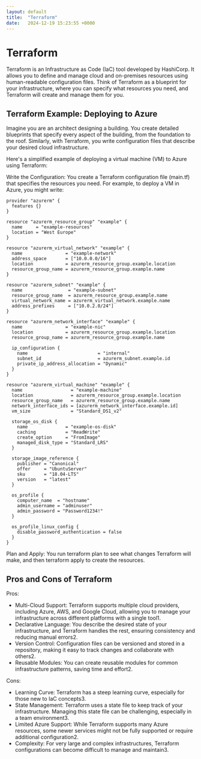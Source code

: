 ```yaml
---
layout: default
title:  "Terraform"
date:   2024-12-19 15:23:55 +0000
---
```


# Terraform
Terraform is an Infrastructure as Code (IaC) tool developed by HashiCorp. It allows you to define and manage cloud and on-premises resources using human-readable configuration files. Think of Terraform as a blueprint for your infrastructure, where you can specify what resources you need, and Terraform will create and manage them for you.

## Terraform Example: Deploying to Azure
Imagine you are an architect designing a building. You create detailed blueprints that specify every aspect of the building, from the foundation to the roof. Similarly, with Terraform, you write configuration files that describe your desired cloud infrastructure.

Here's a simplified example of deploying a virtual machine (VM) to Azure using Terraform:

Write the Configuration: You create a Terraform configuration file (main.tf) that specifies the resources you need. For example, to deploy a VM in Azure, you might write:

```
provider "azurerm" {
  features {}
}

resource "azurerm_resource_group" "example" {
  name     = "example-resources"
  location = "West Europe"
}

resource "azurerm_virtual_network" "example" {
  name                = "example-network"
  address_space       = ["10.0.0.0/16"]
  location            = azurerm_resource_group.example.location
  resource_group_name = azurerm_resource_group.example.name
}

resource "azurerm_subnet" "example" {
  name                 = "example-subnet"
  resource_group_name  = azurerm_resource_group.example.name
  virtual_network_name = azurerm_virtual_network.example.name
  address_prefixes     = ["10.0.2.0/24"]
}

resource "azurerm_network_interface" "example" {
  name                = "example-nic"
  location            = azurerm_resource_group.example.location
  resource_group_name = azurerm_resource_group.example.name

  ip_configuration {
    name                          = "internal"
    subnet_id                     = azurerm_subnet.example.id
    private_ip_address_allocation = "Dynamic"
  }
}

resource "azurerm_virtual_machine" "example" {
  name                  = "example-machine"
  location              = azurerm_resource_group.example.location
  resource_group_name   = azurerm_resource_group.example.name
  network_interface_ids = [azurerm_network_interface.example.id]
  vm_size               = "Standard_DS1_v2"

  storage_os_disk {
    name              = "example-os-disk"
    caching           = "ReadWrite"
    create_option     = "FromImage"
    managed_disk_type = "Standard_LRS"
  }

  storage_image_reference {
    publisher = "Canonical"
    offer     = "UbuntuServer"
    sku       = "18.04-LTS"
    version   = "latest"
  }

  os_profile {
    computer_name  = "hostname"
    admin_username = "adminuser"
    admin_password = "Password1234!"
  }

  os_profile_linux_config {
    disable_password_authentication = false
  }
}
```

Plan and Apply: You run terraform plan to see what changes Terraform will make, and then terraform apply to create the resources.

## Pros and Cons of Terraform
Pros:

* Multi-Cloud Support: Terraform supports multiple cloud providers, including Azure, AWS, and Google Cloud, allowing you to manage your infrastructure across different platforms with a single tool1.
* Declarative Language: You describe the desired state of your infrastructure, and Terraform handles the rest, ensuring consistency and reducing manual errors2.
* Version Control: Configuration files can be versioned and stored in a repository, making it easy to track changes and collaborate with others2.
* Reusable Modules: You can create reusable modules for common infrastructure patterns, saving time and effort2.

Cons:

* Learning Curve: Terraform has a steep learning curve, especially for those new to IaC concepts3.
* State Management: Terraform uses a state file to keep track of your infrastructure. Managing this state file can be challenging, especially in a team environment3.
* Limited Azure Support: While Terraform supports many Azure resources, some newer services might not be fully supported or require additional configuration2.
* Complexity: For very large and complex infrastructures, Terraform configurations can become difficult to manage and maintain3.